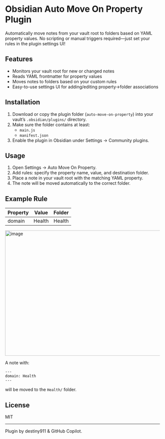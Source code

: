 # Obsidian Auto Move On Property Plugin

Automatically move notes from your vault root to folders based on YAML property values. No scripting or manual triggers required—just set your rules in the plugin settings UI!

## Features
- Monitors your vault root for new or changed notes
- Reads YAML frontmatter for property values
- Moves notes to folders based on your custom rules
- Easy-to-use settings UI for adding/editing property→folder associations

## Installation
1. Download or copy the plugin folder (`auto-move-on-property`) into your vault’s `.obsidian/plugins/` directory.
2. Make sure the folder contains at least:
   - `main.js`
   - `manifest.json`
3. Enable the plugin in Obsidian under Settings → Community plugins.

## Usage
1. Open Settings → Auto Move On Property.
2. Add rules: specify the property name, value, and destination folder.
3. Place a note in your vault root with the matching YAML property.
4. The note will be moved automatically to the correct folder.

## Example Rule
| Property | Value   | Folder   |
|----------|---------|----------|
| domain   | Health  | Health   |
<img width="707" height="407" alt="image" src="https://github.com/user-attachments/assets/f7a24b40-3541-4318-b926-1df4a664e533" />

A note with:
```
---
domain: Health
---
```
will be moved to the `Health/` folder.

## License
MIT

---
Plugin by destiny911 & GitHub Copilot.

